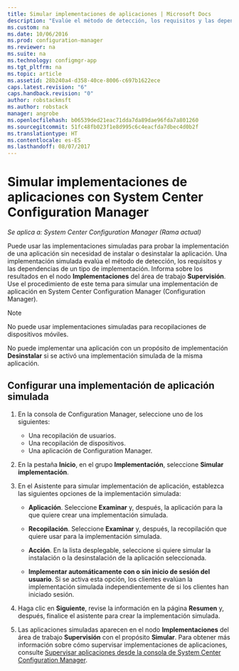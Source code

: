 ```yaml
---
title: Simular implementaciones de aplicaciones | Microsoft Docs
description: "Evalúe el método de detección, los requisitos y las dependencias de un tipo de implementación sin instalar la aplicación."
ms.custom: na
ms.date: 10/06/2016
ms.prod: configuration-manager
ms.reviewer: na
ms.suite: na
ms.technology: configmgr-app
ms.tgt_pltfrm: na
ms.topic: article
ms.assetid: 28b240a4-d358-40ce-8006-c697b1622ece
caps.latest.revision: "6"
caps.handback.revision: "0"
author: robstackmsft
ms.author: robstack
manager: angrobe
ms.openlocfilehash: b06539ded21eac71dda7da89dae96fda7a801260
ms.sourcegitcommit: 51fc48fb023f1e8d995c6c4eacfda7dbec4d0b2f
ms.translationtype: HT
ms.contentlocale: es-ES
ms.lasthandoff: 08/07/2017
---
```

# <a name="simulate-application-deployments-with-system-center-configuration-manager"></a>Simular implementaciones de aplicaciones con System Center Configuration Manager

*Se aplica a: System Center Configuration Manager (Rama actual)*

Puede usar las implementaciones simuladas para probar la implementación de una aplicación sin necesidad de instalar o desinstalar la aplicación. Una implementación simulada evalúa el método de detección, los requisitos y las dependencias de un tipo de implementación. Informa sobre los resultados en el nodo **Implementaciones** del área de trabajo **Supervisión**. Use el procedimiento de este tema para simular una implementación de aplicación en System Center Configuration Manager (Configuration Manager).  

> [!NOTE]  
> No puede usar implementaciones simuladas para recopilaciones de dispositivos móviles.  
>   
> No puede implementar una aplicación con un propósito de implementación **Desinstalar** si se activó una implementación simulada de la misma aplicación.  

## <a name="configure-a-simulated-application-deployment"></a>Configurar una implementación de aplicación simulada

1.  En la consola de Configuration Manager, seleccione uno de los siguientes:  
    -   Una recopilación de usuarios.  
    -   Una recopilación de dispositivos.  
    -   Una aplicación de Configuration Manager.  

2.  En la pestaña **Inicio**, en el grupo **Implementación**, seleccione **Simular implementación**.  

3.  En el Asistente para simular implementación de aplicación, establezca las siguientes opciones de la implementación simulada:  

    -   **Aplicación**. Seleccione **Examinar** y, después, la aplicación para la que quiere crear una implementación simulada.  

    -   **Recopilación**. Seleccione **Examinar** y, después, la recopilación que quiere usar para la implementación simulada.  

    -   **Acción**. En la lista desplegable, seleccione si quiere simular la instalación o la desinstalación de la aplicación seleccionada.  

    -   **Implementar automáticamente con o sin inicio de sesión del usuario**. Si se activa esta opción, los clientes evalúan la implementación simulada independientemente de si los clientes han iniciado sesión.  

4.  Haga clic en **Siguiente**, revise la información en la página **Resumen** y, después, finalice el asistente para crear la implementación simulada.  

5.  Las aplicaciones simuladas aparecen en el nodo **Implementaciones** del área de trabajo **Supervisión** con el propósito **Simular**. Para obtener más información sobre cómo supervisar implementaciones de aplicaciones, consulte [Supervisar aplicaciones desde la consola de System Center Configuration Manager](../../apps/deploy-use/monitor-applications-from-the-console.md).  
